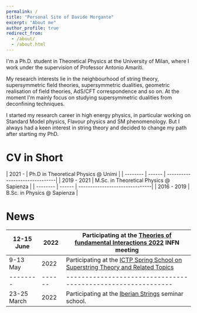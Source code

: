 ```yaml
---
permalink: /
title: "Personal Site of Davide Morgante"
excerpt: "About me"
author_profile: true
redirect_from:
  - /about/
  - /about.html
---
```


I'm a Ph.D. student in Theoretical Physics at the University of Milan, where I work under the supervision of Professor Antonio Amariti.

My research interests lie in the neighbourhood of string theory, supersymmetric field theories, supersymmetric dualities, geometric realisation of field theories, AdS/CFT correspondence and so on.
At the moment I'm mainly focus on studying supersymmetric dualities from deconfining techniques.

I started my research career in high energy physics, in particular working on Standard Model physics, Flavour physics and SM phenomenology. But I always had a keen interest in string theory and decided to change my path after starting my PhD.

CV in Short
=========

| 2021 -    | Ph.D in Theoretical Physics @ Unimi     |
| --------  | ------ | -------------------------------|
| 2019 - 2021 | M.Sc. in Theoretical Physics @ Sapienza |
| --------  | ------ | -------------------------------|
| 2016 - 2019 | B.Sc. in Physics @ Sapienza                |

News
=========

| 12-15 June     | 2022   | Participating at the [Theories of fundamental Interactions 2022](https://agenda.infn.it/event/29115/timetable/#20220614) INFN meeting                        |
| --------     | ------ | ------------------------------------------------------------ |
| 9-13 May     | 2022   | Participating at the [ICTP Spring School on Superstring Theory and Related Topics](https://indico.ictp.it/event/9784/overview)                          |
| --------     | ------ | ------------------------------------------------------------ |
| 23-25 March | 2022  | Participating at the [Iberian Strings](https://www.unioviedo.es/hepth/activities/Iberian22/home.html) seminar school.                         |
